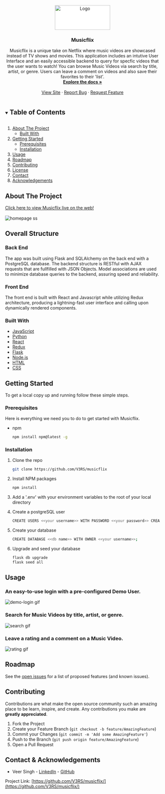 <!-- PROJECT SHIELD -->
<!--
*** I'm using markdown "reference style" links for readability.
*** Reference links are enclosed in brackets [ ] instead of parentheses ( ).
*** See the bottom of this document for the declaration of the reference variables
*** for contributors-url, forks-url, etc. This is an optional, concise syntax you may use.
*** https://www.markdownguide.org/basic-syntax/#reference-style-links
test
-->

<!-- PROJECT LOGO -->
<br />
<p align="center">
  <a href="https://github.com/V3RS/musicflix">
    <img src="https://musicflix.s3.us-east-2.amazonaws.com/logo.png" alt="Logo" width="180" height="80" style="background-color:white">
  </a>

  <h3 align="center">Musicflix</h3>

  <p align="center">
    Musicflix is a unique take on Netflix where music videos are showcased instead of TV shows and movies. This application includes an intutive User Interface and an easily accessible backend to query for specfic videos that the user wants to watch! You can browse Music Videos via search by title, artist, or genre. Users can leave a comment on videos and also save their favorites to their 'list'.
    <br />
    <a href="https://github.com/V3RS/musicflix/wiki"><strong>Explore the docs »</strong></a>
    <br />
    <br />
    <a href="https://musicflix-app.herokuapp.com/">View Site</a>
    ·
    <a href="https://github.com/V3RS/musicflix/issues">Report Bug</a>
    ·
    <a href="https://github.com/V3RS/musicflix/issues">Request Feature</a>
  </p>
</p>

<!-- TABLE OF CONTENTS -->
<details open="open">
  <summary><h2 style="display: inline-block">Table of Contents</h2></summary>
  <ol>
    <li>
      <a href="#about-the-project">About The Project</a>
      <ul>
        <li><a href="#built-with">Built With</a></li>
      </ul>
    </li>
    <li>
      <a href="#getting-started">Getting Started</a>
      <ul>
        <li><a href="#prerequisites">Prerequisites</a></li>
        <li><a href="#installation">Installation</a></li>
      </ul>
    </li>
    <li><a href="#usage">Usage</a></li>
    <li><a href="#roadmap">Roadmap</a></li>
    <li><a href="#contributing">Contributing</a></li>
    <li><a href="#license">License</a></li>
    <li><a href="#contact">Contact</a></li>
    <li><a href="#acknowledgements">Acknowledgements</a></li>
  </ol>
</details>

<!-- ABOUT THE PROJECT -->

## About The Project

[Click here to view Musicflix live on the web!](https://musicflix-app.herokuapp.com/)
<br>
</br>
<img src="https://musicflix.s3.us-east-2.amazonaws.com/site-images/homepage-ss.png" alt="homepage ss" />

## Overall Structure

### Back End

The app was built using Flask and SQLAlchemy on the back end with a PostgreSQL database. The backend structure is RESTful with AJAX requests that are fullfilled with JSON Objects. Model associations are used to minimize database queries to the backend, assuring speed and reliability.

### Front End

The front end is built with React and Javascript while utilizing Redux architecture, producing a lightning-fast user interface and calling upon dynamically rendered components.

### Built With

- [JavaScript](https://www.javascript.com/)
- [Python](https://www.python.org/)
- [React](https://reactjs.org/)
- [Redux](https://redux.js.org/)
- [Flask](https://flask-doc.readthedocs.io/en/latest/)
- [Node.js](https://nodejs.org/en/)
- [HTML](https://html.com/)
- [CSS](http://www.css3.info/)

<!-- GETTING STARTED -->

## Getting Started

To get a local copy up and running follow these simple steps.

### Prerequisites

Here is everything we need you to do to get started with Musicflix.

- npm
  ```sh
  npm install npm@latest -g
  ```

### Installation

1. Clone the repo
   ```sh
   git clone https://github.com/V3RS/musicflix
   ```
2. Install NPM packages
   ```sh
   npm install
   ```
3. Add a '.env' with your environment variables to the root of your local directory

4. Create a postgreSQL user
   ```sh
   CREATE USERS <<your username>> WITH PASSWORD <<your password>> CREATEDB;
   ```
5. Create your database
   ```sh
   CREATE DATABASE <<db name>> WITH OWNER <<your username>>;
   ```
6. Upgrade and seed your database
   ```sh
   flask db upgrade
   flask seed all
   ```

<!-- USAGE EXAMPLES -->

## Usage

### An easy-to-use login with a pre-configured Demo User.

![demo-login gif](imgs/demo-login.gif)

### Search for Music Videos by title, artist, or genre.

![search gif](imgs/search.gif)

### Leave a rating and a comment on a Music Video.

![rating gif](imgs/reviews.gif)

<!-- ### Add a Music Video to your list
![My List](site-images/my-list.gif) -->
<!-- ## Obstacles -->

<!-- ROADMAP -->

## Roadmap

See the [open issues](https://github.com/V3RS/musicflix/issues) for a list of proposed features (and known issues).

<!-- CONTRIBUTING -->

## Contributing

Contributions are what make the open source community such an amazing place to be learn, inspire, and create. Any contributions you make are **greatly appreciated**.

1. Fork the Project
2. Create your Feature Branch (`git checkout -b feature/AmazingFeature`)
3. Commit your Changes (`git commit -m 'Add some AmazingFeature'`)
4. Push to the Branch (`git push origin feature/AmazingFeature`)
5. Open a Pull Request

<!-- CONTACT -->

## Contact & Acknowledgements

- Veer Singh - [LinkedIn](https://www.linkedin.com/in/veerkaran-singh-45b4a9190/) - [GitHub](https://github.com/V3RS)

Project Link: [https://github.com/V3RS/musicflix/](https://github.com/V3RS/musicflix/)

<!-- ACKNOWLEDGEMENTS -->
